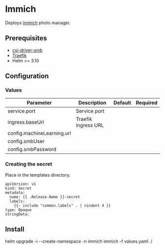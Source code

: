 # Immich

Deploys [Immich](https://github.com/immich-app/immich) photo manager.

## Prerequisites

- [csi-driver-smb](https://github.com/kubernetes-csi/csi-driver-smb)
- [Traefik](https://doc.traefik.io/traefik/setup/kubernetes/)
- Helm >= 3.10

## Configuration

### Values
|Parameter                  |Description                |Default  |Required|
|---                        |---                        |:---:    |:---:|
|service.port               |Service port               |
|ingress.baseUrl            |Traefik ingress URL        |
|config.machineLearning.url |
|config.smbUser             |
|config.smbPassword         |


### Creating the secret
Place in the templates directory.

```
apiVersion: v1
kind: Secret
metadata:
  name: {{ .Release.Name }}-secret
  labels:
    {{- include "common.labels" . | nindent 4 }}
type: Opaque
stringData:
```

## Install

helm upgrade -i --create-namespace -n immich immich -f values.yaml ./